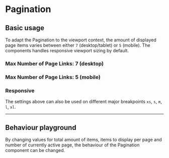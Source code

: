 # Pagination

## Basic usage

To adapt the Pagination to the viewport context, the amount of displayed page items varies between either `7` (desktop/tablet) or `5` (mobile). The components handles responsive viewport sizing by default.

<Playground :themeable="true">
  <template v-slot="{theme}">
    <p-pagination :theme="theme" total-items-count="500" items-per-page="25" active-page="1"></p-pagination>
  </template>
</Playground>

### Max Number of Page Links: 7 (desktop)
<Playground :themeable="true">
  <template v-slot="{theme}">
    <p-pagination :theme="theme" total-items-count="500" items-per-page="25" active-page="1" max-number-of-page-links="7"></p-pagination>
  </template>
</Playground>

### Max Number of Page Links: 5 (mobile)
<Playground :themeable="true">
  <template v-slot="{theme}">
    <p-pagination :theme="theme" total-items-count="500" items-per-page="25" active-page="1" max-number-of-page-links="5"></p-pagination>
  </template>
</Playground>

### Responsive

The settings above can also be used on different major breakpoints `xs`, `s`, `m`, `l`, `xl`.

<Playground :themeable="true">
  <template v-slot="{theme}">
    <p-pagination :theme="theme" total-items-count="500" items-per-page="25" active-page="1" max-number-of-page-links="{ base: 5, s: 7 }"></p-pagination>
  </template>
</Playground>


--- 

## Behaviour playground
By changing values for total amount of items, items to display per page and number of currently active page, the behaviour of the Pagination component can be changed.

<Playground :themeable="true">
  <template v-slot:configurator="{theme}">
    <label style="display:inline-block; margin-right: 16px;">
      <p-text tag="span" size="x-small" :theme="theme">Total items count</p-text>
      <input type="number" v-bind:value="totalItemsCount" v-on:input="totalItemsCount = $event.target.value"/>
    </label>
    <label style="display:inline-block; margin-right: 16px;">
      <p-text tag="span" size="x-small" :theme="theme">Items per page</p-text>
      <input type="number" v-bind:value="itemsPerPage" v-on:input="itemsPerPage = $event.target.value"/>
    </label>
    <label style="display:inline-block">
      <p-text tag="span" size="x-small" :theme="theme">Active page</p-text>
      <input ref="activePage" type="number" v-bind:value="activePage" v-on:input="activePage = $event.target.value"/>
    </label>
  </template>
  <template v-slot:default="{theme}">
    <p-pagination ref="paginationPlayground" :theme="theme" :total-items-count="totalItemsCount" :items-per-page="itemsPerPage" :active-page="activePage"></p-pagination>
  </template>
</Playground>

<script lang="ts">
  import { Component, Vue } from 'vue-property-decorator';
  
  @Component
  export default class PlaygroundPagination extends Vue {
    public totalItemsCount:number = 500;
    public itemsPerPage:number = 25;
    public activePage:number = 1;
  }
</script>